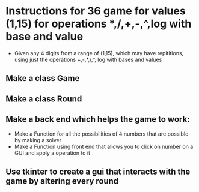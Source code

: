 # Instructions for 36 game for values (1,15) for operations *,/,+,-,^,log with base and value

-	Given any 4 digits from a range of (1,15), which may have repititions, using just the operations +,-,*,/,^, log with bases and values

## Make a class Game

## Make a class Round

## Make a back end which helps the game to work:
	
-	Make a Function for all the possibilities of 4 numbers that are possible by making a solver
-	Make a Function using front end that allows you to click on number on a GUI and apply a operation to it

## Use tkinter to create a gui that interacts with the game by altering every round
	
	


